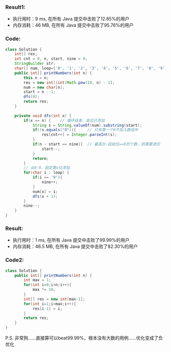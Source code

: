 ### Result1:

- 执行用时：9 ms, 在所有 Java 提交中击败了12.85%的用户
- 内存消耗：46 MB, 在所有 Java 提交中击败了95.76%的用户



### Code:

```Java
class Solution {
    int[] res;
    int cnt = 0, n, start, nine = 0;
    StringBuilder str;
    char[] num, loop={'0', '1', '2', '3', '4', '5', '6', '7', '8', '9'};
    public int[] printNumbers(int n) {
        this.n = n;
        res = new int[(int)Math.pow(10, n) - 1];
        num = new char[n];
        start = n - 1;
        dfs(0);
        return res;
    }
    
    private void dfs(int x) {
        if(x == n) {    // 循环结束，高位已添加
            String s = String.valueOf(num).substring(start);
            if(!s.equals("0")){     // 只有第一个0不加入数组中
                res[cnt++] = Integer.parseInt(s);
            }
            if(n - start == nine){  // 最高位-起始位==9的个数，则需要进位
                start--;
            }
            return;
        }
        // 从0-9，固定第x位添加
        for(char i : loop) {
            if(i == '9'){
                nine++;
            }
            num[x] = i;
            dfs(x + 1);
        }
        nine--;
    }
}
```



### Result:

- 执行用时：1 ms, 在所有 Java 提交中击败了99.99%的用户
- 内存消耗：46.5 MB, 在所有 Java 提交中击败了82.30%的用户

### Code2:

```java
class Solution {
    public int[] printNumbers(int n) {
        int max = 1;
        for(int i=0;i<n;i++){
            max *= 10;
        }
        int[] res = new int[max-1];
        for(int i=1;i<max;i++){
            res[i-1] = i;
        }
        return res;
    }
}
```



P.S. 非常狗……直接算可以beat99.99%，根本没有大数的用例……优化变成了负优化